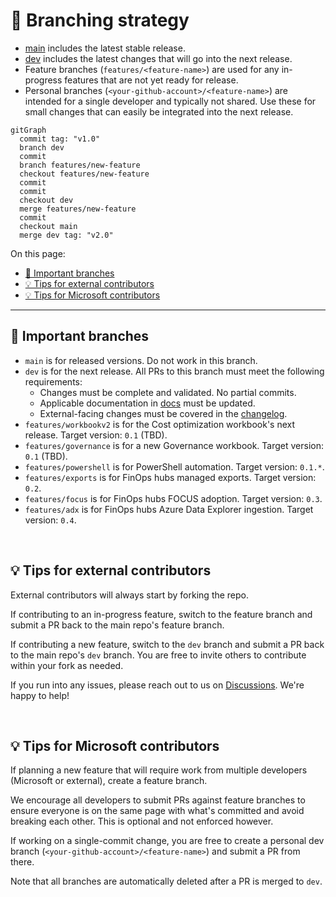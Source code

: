# 🌿 Branching strategy

- [main](https://github.com/microsoft/cloud-hubs/tree/main) includes the latest stable release.
- [dev](https://github.com/microsoft/cloud-hubs/tree/dev) includes the latest changes that will go into the next release.
- Feature branches (`features/<feature-name>`) are used for any in-progress features that are not yet ready for release.
- Personal branches (`<your-github-account>/<feature-name>`) are intended for a single developer and typically not shared. Use these for small changes that can easily be integrated into the next release.

```mermaid
gitGraph
  commit tag: "v1.0"
  branch dev
  commit
  branch features/new-feature
  checkout features/new-feature
  commit
  commit
  checkout dev
  merge features/new-feature
  commit
  checkout main
  merge dev tag: "v2.0"
```

On this page:

- [🌟 Important branches](#-important-branches)
- [💡 Tips for external contributors](#-tips-for-external-contributors)
- [💡 Tips for Microsoft contributors](#-tips-for-microsoft-contributors)

---

## 🌟 Important branches

- `main` is for released versions. Do not work in this branch.
- `dev` is for the next release. All PRs to this branch must meet the following requirements:
  - Changes must be complete and validated. No partial commits.
  - Applicable documentation in [docs](../docs) must be updated.
  - External-facing changes must be covered in the [changelog](../docs/changelog.md).
- `features/workbookv2` is for the Cost optimization workbook's next release. Target version: `0.1` (TBD).
- `features/governance` is for a new Governance workbook. Target version: `0.1` (TBD).
- `features/powershell` is for PowerShell automation. Target version: `0.1.*`.
- `features/exports` is for FinOps hubs managed exports. Target version: `0.2`.
- `features/focus` is for FinOps hubs FOCUS adoption. Target version: `0.3`.
- `features/adx` is for FinOps hubs Azure Data Explorer ingestion. Target version: `0.4`.

<br>

## 💡 Tips for external contributors

External contributors will always start by forking the repo.

If contributing to an in-progress feature, switch to the feature branch and submit a PR back to the main repo's feature branch.

If contributing a new feature, switch to the `dev` branch and submit a PR back to the main repo's `dev` branch. You are free to invite others to contribute within your fork as needed.

If you run into any issues, please reach out to us on [Discussions](https://github.com/microsoft/cloud-hubs/discussions). We're happy to help!

<br>

## 💡 Tips for Microsoft contributors

If planning a new feature that will require work from multiple developers (Microsoft or external), create a feature branch.

We encourage all developers to submit PRs against feature branches to ensure everyone is on the same page with what's committed and avoid breaking each other. This is optional and not enforced however.

If working on a single-commit change, you are free to create a personal dev branch (`<your-github-account>/<feature-name>`) and submit a PR from there.

Note that all branches are automatically deleted after a PR is merged to `dev`.

<br>
